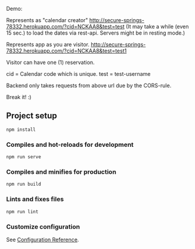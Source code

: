 Demo:

Represents as "calendar creator"
http://secure-springs-78332.herokuapp.com/?cid=NCKAA8&test=test
(It may take a while (even 15 sec.) to load the dates via rest-api. Servers might be in resting mode.)

Represents app as you are visitor.
http://secure-springs-78332.herokuapp.com/?cid=NCKAA8&test=test1

Visitor can have one (1) reservation.

cid = Calendar code which is unique.
test = test-username

Backend only takes requests from above url due by the CORS-rule.


Break it! :)

## Project setup
```
npm install
```

### Compiles and hot-reloads for development
```
npm run serve
```

### Compiles and minifies for production
```
npm run build
```

### Lints and fixes files
```
npm run lint
```

### Customize configuration
See [Configuration Reference](https://cli.vuejs.org/config/).
